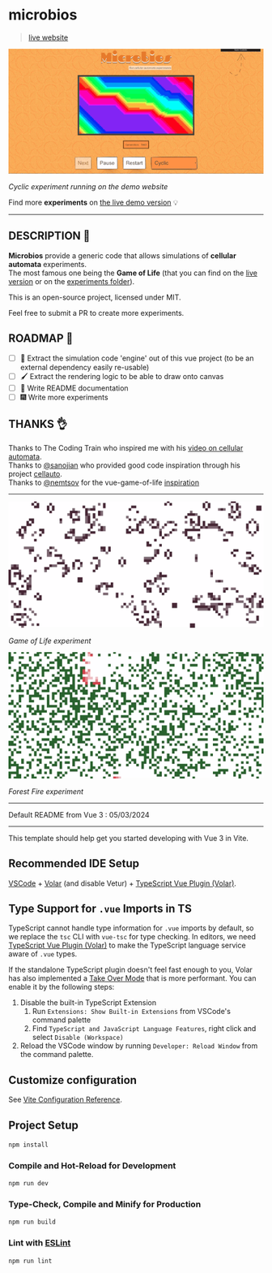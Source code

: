 # microbios

> [live website](https://microbios.cyrilf.com/)

![microbios website](./src/assets/microbios.gif)

_Cyclic experiment running on the demo website_

Find more **experiments** on [the live demo version](https://microbios.cyrilf.com/) 💡

---

## DESCRIPTION 📖

**Microbios** provide a generic code that allows simulations of **cellular automata** experiments.  
The most famous one being the **Game of Life** (that you can find on the [live version](https://microbios.cyrilf.com/) or on the [experiments folder](https://github.com/cyrilf/microbios/tree/5bcf07ffca6d75c2462a3c8af5e05b2dbc402961/src/experiments)).

This is an open-source project, licensed under MIT.

Feel free to submit a PR to create more experiments.

## ROADMAP 🚀

- [ ] 🚒 Extract the simulation code 'engine' out of this vue project (to be an external dependency easily re-usable)
- [ ] 🖌 Extract the rendering logic to be able to draw onto canvas
- [ ] 📑 Write README documentation
- [ ] 🎆 Write more experiments

## THANKS 👌

Thanks to The Coding Train who inspired me with his [video on cellular automata](https://www.youtube.com/watch?v=DKGodqDs9sA).  
Thanks to [@sanojian](https://github.com/sanojian) who provided good code inspiration through his project [cellauto](https://github.com/sanojian/cellauto).  
Thanks to [@nemtsov](https://github.com/nemtsov) for the vue-game-of-life [inspiration](https://github.com/nemtsov/conways-game-of-life-vue)

---

![trippy](./src/assets/gol.gif)

_Game of Life experiment_

![fire](./src/assets/fire.gif)

_Forest Fire experiment_

---

Default README from Vue 3 : 05/03/2024

---

This template should help get you started developing with Vue 3 in Vite.

## Recommended IDE Setup

[VSCode](https://code.visualstudio.com/) + [Volar](https://marketplace.visualstudio.com/items?itemName=Vue.volar) (and disable Vetur) + [TypeScript Vue Plugin (Volar)](https://marketplace.visualstudio.com/items?itemName=Vue.vscode-typescript-vue-plugin).

## Type Support for `.vue` Imports in TS

TypeScript cannot handle type information for `.vue` imports by default, so we replace the `tsc` CLI with `vue-tsc` for type checking. In editors, we need [TypeScript Vue Plugin (Volar)](https://marketplace.visualstudio.com/items?itemName=Vue.vscode-typescript-vue-plugin) to make the TypeScript language service aware of `.vue` types.

If the standalone TypeScript plugin doesn't feel fast enough to you, Volar has also implemented a [Take Over Mode](https://github.com/johnsoncodehk/volar/discussions/471#discussioncomment-1361669) that is more performant. You can enable it by the following steps:

1. Disable the built-in TypeScript Extension
   1. Run `Extensions: Show Built-in Extensions` from VSCode's command palette
   2. Find `TypeScript and JavaScript Language Features`, right click and select `Disable (Workspace)`
2. Reload the VSCode window by running `Developer: Reload Window` from the command palette.

## Customize configuration

See [Vite Configuration Reference](https://vitejs.dev/config/).

## Project Setup

```sh
npm install
```

### Compile and Hot-Reload for Development

```sh
npm run dev
```

### Type-Check, Compile and Minify for Production

```sh
npm run build
```

### Lint with [ESLint](https://eslint.org/)

```sh
npm run lint
```
